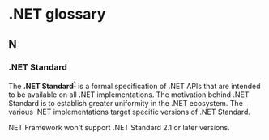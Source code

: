 # .NET glossary

## N

### .NET Standard

The **.NET Standard**<sup>[1](https://docs.microsoft.com/en-us/dotnet/standard/net-standard)</sup> is a formal specification of .NET APIs that are intended to be available on all .NET implementations. The motivation behind .NET Standard is to establish greater uniformity in the .NET ecosystem. The various .NET implementations target specific versions of .NET Standard.

NET Framework won't support .NET Standard 2.1 or later versions.
